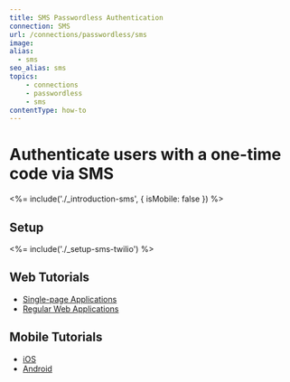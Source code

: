 ```yaml
---
title: SMS Passwordless Authentication
connection: SMS
url: /connections/passwordless/sms
image:
alias:
  - sms
seo_alias: sms
topics:
    - connections
    - passwordless
    - sms
contentType: how-to
---
```


# Authenticate users with a one-time code via SMS

<%= include('./_introduction-sms', { isMobile: false }) %>

## Setup

<%= include('./_setup-sms-twilio') %>

## Web Tutorials

- [Single-page Applications](/connections/passwordless/spa-sms)
- [Regular Web Applications](/connections/passwordless/regular-web-app-sms)

## Mobile Tutorials

 - [iOS](/connections/passwordless/ios-sms-swift)
 - [Android](/connections/passwordless/android-sms)

